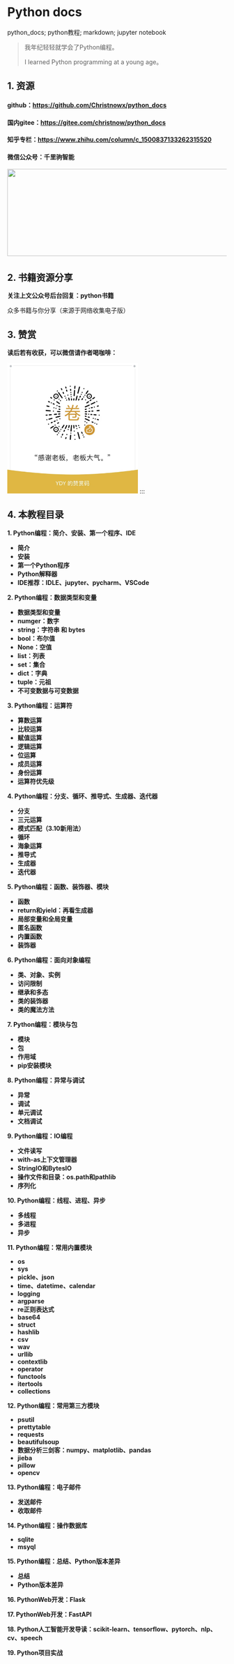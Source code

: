 # Python docs

python_docs; python教程; markdown; jupyter notebook

> 我年纪轻轻就学会了Python编程。
>
> I learned Python programming at a young age。

## 1. 资源

#### github：https://github.com/Christnowx/python_docs

#### 国内gitee：https://gitee.com/christnow/python_docs

#### 知乎专栏：https://www.zhihu.com/column/c_1500837133262315520

#### 微信公众号：千里驹智能

<img src="./images/qianliju.png"  height="200" width="600" />

## 2. 书籍资源分享

**关注上文公众号后台回复：python书籍**

众多书籍与你分享（来源于网络收集电子版）

## 3. 赞赏

**读后若有收获，可以微信请作者喝咖啡：**

<img src="./images/goodness.jpg"  height="300" width="300" />
:::

## 4. 本教程目录

**1. Python编程：简介、安装、第一个程序、IDE**

- **简介**
- **安装**
- **第一个Python程序**
- **Python解释器**
- **IDE推荐：IDLE、jupyter、pycharm、VSCode**

**2. Python编程：数据类型和变量**

- **数据类型和变量**
- **numger：数字**
- **string：字符串 和 bytes**
- **bool：布尔值**
- **None：空值**
- **list：列表**
- **set：集合**
- **dict：字典**
- **tuple：元祖**
- **不可变数据与可变数据**

**3. Python编程：运算符**

- **算数运算**
- **比较运算**
- **赋值运算**
- **逻辑运算**
- **位运算**
- **成员运算**
- **身份运算**
- **运算符优先级**

**4. Python编程：分支、循环、推导式、生成器、迭代器**

- **分支**
- **三元运算**
- **模式匹配（3.10新用法）**
- **循环**
- **海象运算**
- **推导式**
- **生成器**
- **迭代器**

**5. Python编程：函数、装饰器、模块**

- **函数**
- **return和yield：再看生成器**
- **局部变量和全局变量**
- **匿名函数**
- **内置函数**
- **装饰器**

**6. Python编程：面向对象编程**

- **类、对象、实例**
- **访问限制**
- **继承和多态**
- **类的装饰器**
- **类的魔法方法**

**7. Python编程：模块与包**

- **模块**
- **包**
- **作用域**
- **pip安装模块**

**8. Python编程：异常与调试**

- **异常**
- **调试**
- **单元调试**
- **文档调试**

**9. Python编程：IO编程**

- **文件读写**
- **with-as上下文管理器**
- **StringIO和BytesIO**
- **操作文件和目录：os.path和pathlib**
- **序列化**

**10. Python编程：线程、进程、异步**

- **多线程**
- **多进程**
- **异步**

**11. Python编程：常用内置模块**

- **os**
- **sys**
- **pickle、json**
- **time、datetime、calendar**
- **logging**
- **argparse**
- **re正则表达式**
- **base64**
- **struct**
- **hashlib**
- **csv**
- **wav**
- **urllib**
- **contextlib**
- **operator**
- **functools**
- **itertools**
- **collections**

**12. Python编程：常用第三方模块**

- **psutil**
- **prettytable**
- **requests**
- **beautifulsoup**
- **数据分析三剑客：numpy、matplotlib、pandas**
- **jieba**
- **pillow**
- **opencv**

**13. Python编程：电子邮件**

- **发送邮件**
- **收取邮件**

**14. Python编程：操作数据库**

- **sqlite**
- **msyql**

**15. Python编程：总结、Python版本差异**

- **总结**
- **Python版本差异**

**16. PythonWeb开发：Flask**

**17. PythonWeb开发：FastAPI**

**18. Python人工智能开发导读：scikit-learn、tensorflow、pytorch、nlp、cv、speech**

**19. Python项目实战**
